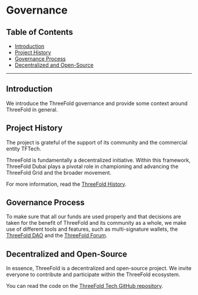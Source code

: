 <h1> Governance </h1>

<h2>Table of Contents</h2>

- [Introduction](#introduction)
- [Project History](#project-history)
- [Governance Process](#governance-process)
- [Decentralized and Open-Source](#decentralized-and-open-source)

***

## Introduction

We introduce the ThreeFold governance and provide some context around ThreeFold in general.

## Project History

The project is grateful of the support of its community and the commercial entity TFTech.

ThreeFold is fundamentally a decentralized initiative. Within this framework, ThreeFold Dubai plays a pivotal role in championing and advancing the ThreeFold Grid and the broader movement.

For more information, read the [ThreeFold History](./threefold_history.md).

## Governance Process

To make sure that all our funds are used properly and that decisions are taken for the benefit of ThreeFold and its community as a whole, we make use of different tools and features, such as multi-signature wallets, the [ThreeFold DAO](./dao/tfdao.md) and the [ThreeFold Forum](https://forum.threefold.io/).

## Decentralized and Open-Source

In essence, ThreeFold is a decentralized and open-source project. We invite everyone to contribute and participate within the ThreeFold ecosystem. 

You can read the code on the [ThreeFold Tech GitHub repository](https://github.com/threefoldtech).